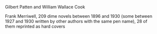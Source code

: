 Gilbert Patten and William Wallace Cook

Frank Merriwell, 209 dime novels between 1896 and 1930 (some between 1927 and 1930 written by other authors with the same pen name), 28 of them reprinted as hard covers

